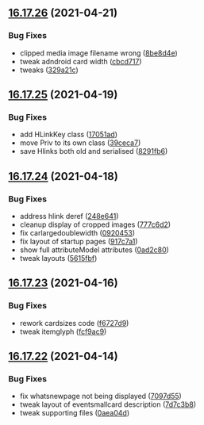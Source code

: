 ## [16.17.26](https://github.com/phandcock/GrampsView/compare/v16.17.25...v16.17.26) (2021-04-21)


### Bug Fixes

* clipped media image filename wrong ([8be8d4e](https://github.com/phandcock/GrampsView/commit/8be8d4ed702ce1cf0f36c04d7124bb447abd0f97))
* tweak adndroid card width ([cbcd717](https://github.com/phandcock/GrampsView/commit/cbcd717bc38d6eda98258ff32222cf16b5f25a93))
* tweaks ([329a21c](https://github.com/phandcock/GrampsView/commit/329a21c314d5797fbe62c9b565cbec799d496259))



## [16.17.25](https://github.com/phandcock/GrampsView/compare/v16.17.24...v16.17.25) (2021-04-19)


### Bug Fixes

* add HLinkKey class ([17051ad](https://github.com/phandcock/GrampsView/commit/17051ad027012d48fd22934fcf940dea00d3a270))
* move Priv to its own class ([39ceca7](https://github.com/phandcock/GrampsView/commit/39ceca779e1941b368dbdd158a2600b8f9688343))
* save Hlinks both old and serialised ([8291fb6](https://github.com/phandcock/GrampsView/commit/8291fb67132ed409b0f4725f989d837b0101185e))



## [16.17.24](https://github.com/phandcock/GrampsView/compare/v16.17.23...v16.17.24) (2021-04-18)


### Bug Fixes

* address hlink deref ([248e641](https://github.com/phandcock/GrampsView/commit/248e64112a4a74776855bafc48a33cd62fa128ab))
* cleanup display of cropped images ([777c6d2](https://github.com/phandcock/GrampsView/commit/777c6d22a89ec97db3089690d8af86ab5b8bb9e0))
* fix carlargedoublewidth ([0920453](https://github.com/phandcock/GrampsView/commit/09204538e20026ae647b5ba4918459eb31fd9c8e))
* fix layout of startup pages ([917c7a1](https://github.com/phandcock/GrampsView/commit/917c7a10149fedc8fb999860d1e4520bf3e3a6b4))
* show full attributeModel attributes ([0ad2c80](https://github.com/phandcock/GrampsView/commit/0ad2c80f04ccb1804a0e0614581f116159554245))
* tweak layouts ([5615fbf](https://github.com/phandcock/GrampsView/commit/5615fbf1e8e624b8300a3167fba39f8de95ebf7f))



## [16.17.23](https://github.com/phandcock/GrampsView/compare/v16.17.22...v16.17.23) (2021-04-16)


### Bug Fixes

* rework cardsizes code ([f6727d9](https://github.com/phandcock/GrampsView/commit/f6727d9b6e3d9e485831ab4055265a965dfce2a4))
* tweak itemglyph ([fcf9ac9](https://github.com/phandcock/GrampsView/commit/fcf9ac971bef2d811f86695c564da3fd06d76ece))



## [16.17.22](https://github.com/phandcock/GrampsView/compare/v16.17.21...v16.17.22) (2021-04-14)


### Bug Fixes

* fix whatsnewpage not being displayed ([7097d55](https://github.com/phandcock/GrampsView/commit/7097d55dcdf398acfa8049702e3e8d0089174c27))
* tweak layout of eventsmallcard description ([7d7c3b8](https://github.com/phandcock/GrampsView/commit/7d7c3b88e747ed4bf4b5f36657dbc297e6e107d0))
* tweak supporting files ([0aea04d](https://github.com/phandcock/GrampsView/commit/0aea04d0c84280cb3fa1c3a76ca9e66f3fc93600))



